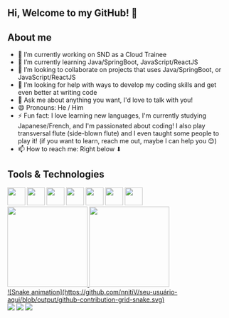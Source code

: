 ## Hi, Welcome to my GitHub! 👋

## About me

- 🔭 I’m currently working on SND as a Cloud Trainee
- 🌱 I’m currently learning Java/SpringBoot, JavaScript/ReactJS
- 👯 I’m looking to collaborate on projects that uses Java/SpringBoot, or JavaScript/ReactJS
- 🤔 I’m looking for help with ways to develop my coding skills and get even better at writing code
- 💬 Ask me about anything you want, I'd love to talk with you!
- 😄 Pronouns: He / Him
- ⚡ Fun fact: I love learning new languages, I'm currently studying Japanese/French, and I'm passionated about coding! I also play transversal flute (side-blown flute) and I even taught some people to play it! (if you want to learn, reach me out, maybe I can help you 😊)
- 📫 How to reach me: Right below ⬇

## Tools & Technologies

<img loading="lazy" src="[https://cdn.jsdelivr.net/gh/devicons/devicon/icons/git/git-original.svg](https://cdn.jsdelivr.net/gh/devicons/devicon@latest/devicon.min.css)" width="40" height="40"/>
<img loading="lazy" src="[[https://cdn.jsdelivr.net/gh/devicons/devicon/icons/git/git-original.svg](https://cdn.jsdelivr.net/gh/devicons/devicon@latest/devicon.min.css)](https://cdn.jsdelivr.net/gh/devicons/devicon@latest/icons/spring/spring-original.svg)" width="40" height="40"/>
<img loading="lazy" src="https://cdn.jsdelivr.net/gh/devicons/devicon@latest/icons/css3/css3-original.svg" width="40" height="40"/>
<img loading="lazy" src="[[https://cdn.jsdelivr.net/gh/devicons/devicon/icons/git/git-original.svg](https://cdn.jsdelivr.net/gh/devicons/devicon@latest/devicon.min.css)](https://cdn.jsdelivr.net/gh/devicons/devicon@latest/icons/javascript/javascript-original.svg)" width="40" height="40"/>
<img loading="lazy" src="[[https://cdn.jsdelivr.net/gh/devicons/devicon/icons/git/git-original.svg](https://cdn.jsdelivr.net/gh/devicons/devicon@latest/devicon.min.css](https://cdn.jsdelivr.net/gh/devicons/devicon@latest/icons/react/react-original.svg))" width="40" height="40"/>
<img loading="lazy" src="[[https://cdn.jsdelivr.net/gh/devicons/devicon/icons/git/git-original.svg](https://cdn.jsdelivr.net/gh/devicons/devicon@latest/devicon.min.css)](https://cdn.jsdelivr.net/gh/devicons/devicon@latest/icons/git/git-original.svg)" width="40" height="40"/>
<img loading="lazy" src="[[[https://cdn.jsdelivr.net/gh/devicons/devicon/icons/git/git-original.svg](https://cdn.jsdelivr.net/gh/devicons/devicon@latest/devicon.min.css)](https://cdn.jsdelivr.net/gh/devicons/devicon@latest/icons/git/git-original.svg](https://cdn.jsdelivr.net/gh/devicons/devicon@latest/icons/github/github-original.svg))" width="40" height="40"/>

<div>
<a href="https://github.com/seu-usuário-aqui">
<img loading="lazy" height="180em" src="https://github-readme-stats.vercel.app/api/top-langs/?username=nnitiV&layout=compact&langs_count=7&theme=dracula"/>
<img loading="lazy" height="180em" src="https://github-readme-stats.vercel.app/api?username=nnitiV&show_icons=true&theme=dracula&include_all_commits=true&count_private=true"/>
</div>
![Snake animation](https://github.com/nnitiV/seu-usuário-aqui/blob/output/github-contribution-grid-snake.svg)
<div>
<a href="https://instagram.com/nnitivv" target="_blank"><img loading="lazy" src="https://img.shields.io/badge/-Instagram-%23E4405F?style=for-the-badge&logo=instagram&logoColor=white" target="_blank"></a>
<a href = "mailto:vihstudent@gmail.com"><img loading="lazy" src="https://img.shields.io/badge/Gmail-D14836?style=for-the-badge&logo=gmail&logoColor=white" target="_blank"></a>
<a href="https://www.linkedin.com/in/vitoraugustoeliascunha" target="_blank"><img loading="lazy" src="https://img.shields.io/badge/-LinkedIn-%230077B5?style=for-the-badge&logo=linkedin&logoColor=white" target="_blank"></a>   
</div>

